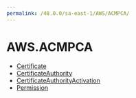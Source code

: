 ```yaml
---
permalink: /48.0.0/sa-east-1/AWS/ACMPCA/
---
```


# AWS.ACMPCA



* [Certificate](Certificate.md)
* [CertificateAuthority](CertificateAuthority.md)
* [CertificateAuthorityActivation](CertificateAuthorityActivation.md)
* [Permission](Permission.md)
